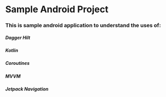 # Sample Android Project

### This is sample android application to understand the uses of:

##### Dagger Hilt
##### Kotlin
##### Coroutines
##### MVVM
##### Jetpack Navigation
